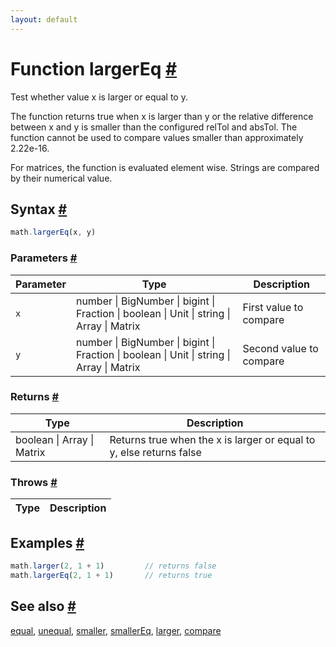 ```yaml
---
layout: default
---
```


<!-- Note: This file is automatically generated from source code comments. Changes made in this file will be overridden. -->

<h1 id="function-largereq">Function largerEq <a href="#function-largereq" title="Permalink">#</a></h1>

Test whether value x is larger or equal to y.

The function returns true when x is larger than y or the relative
difference between x and y is smaller than the configured relTol and absTol. The
function cannot be used to compare values smaller than approximately 2.22e-16.

For matrices, the function is evaluated element wise.
Strings are compared by their numerical value.


<h2 id="syntax">Syntax <a href="#syntax" title="Permalink">#</a></h2>

```js
math.largerEq(x, y)
```

<h3 id="parameters">Parameters <a href="#parameters" title="Permalink">#</a></h3>

Parameter | Type | Description
--------- | ---- | -----------
`x` | number &#124; BigNumber &#124; bigint &#124; Fraction &#124; boolean &#124; Unit &#124; string &#124; Array &#124; Matrix | First value to compare
`y` | number &#124; BigNumber &#124; bigint &#124; Fraction &#124; boolean &#124; Unit &#124; string &#124; Array &#124; Matrix | Second value to compare

<h3 id="returns">Returns <a href="#returns" title="Permalink">#</a></h3>

Type | Description
---- | -----------
boolean &#124; Array &#124; Matrix | Returns true when the x is larger or equal to y, else returns false


<h3 id="throws">Throws <a href="#throws" title="Permalink">#</a></h3>

Type | Description
---- | -----------


<h2 id="examples">Examples <a href="#examples" title="Permalink">#</a></h2>

```js
math.larger(2, 1 + 1)         // returns false
math.largerEq(2, 1 + 1)       // returns true
```


<h2 id="see-also">See also <a href="#see-also" title="Permalink">#</a></h2>

[equal](equal.html),
[unequal](unequal.html),
[smaller](smaller.html),
[smallerEq](smallerEq.html),
[larger](larger.html),
[compare](compare.html)
